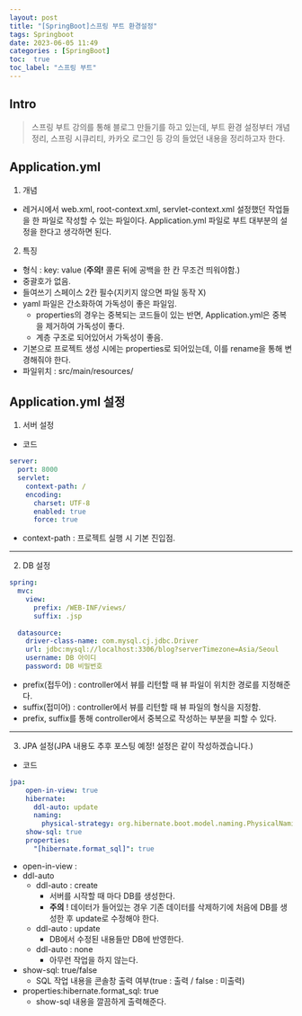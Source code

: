 ```yaml
---
layout: post
title: "[SpringBoot]스프링 부트 환경설정"
tags: Springboot
date: 2023-06-05 11:49
categories : [SpringBoot]
toc:  true
toc_label: "스프링 부트"
---
```


## Intro
> 스프링 부트 강의를 통해 블로그 만들기를 하고 있는데, 부트 환경 설정부터 개념 정리, 스프링 시큐리티, 카카오 로그인 등 강의 들었던 내용을 정리하고자 한다.

## Application.yml
1. 개념
- 레거시에서 web.xml, root-context.xml, servlet-context.xml 설정했던 작업들을 한 파일로 작성할 수 있는 파일이다. Application.yml 파일로 부트 대부분의 설정을 한다고 생각하면 된다.

2. 특징
- 형식 : key: value (**주의!** 콜론 뒤에 공백을 한 칸 무조건 띄워야함.)
- 중괄호가 없음.
- 들여쓰기 스페이스 2칸 필수(지키지 않으면 파일 동작 X)
- yaml 파일은 간소화하여 가독성이 좋은 파일임.
    - properties의 경우는 중복되는 코드들이 있는 반면, Application.yml은 중복을 제거하여 가독성이 좋다.
    - 계층 구조로 되어있어서 가독성이 좋음.
- 기본으로 프로젝트 생성 시에는 properties로 되어있는데, 이를 rename을 통해 변경해줘야 한다.
- 파일위치 : src/main/resources/

## Application.yml 설정
1. 서버 설정
- 코드
```yml
server:
  port: 8000
  servlet:
    context-path: /
    encoding:
      charset: UTF-8
      enabled: true
      force: true
```
- context-path : 프로젝트 실행 시 기본 진입점.
---
2. DB 설정
```yml
spring:
  mvc:
    view:
      prefix: /WEB-INF/views/
      suffix: .jsp
      
  datasource:
    driver-class-name: com.mysql.cj.jdbc.Driver
    url: jdbc:mysql://localhost:3306/blog?serverTimezone=Asia/Seoul
    username: DB 아이디
    password: DB 비밀번호
```

- prefix(접두어) : controller에서 뷰를 리턴할 때 뷰 파일이 위치한 경로를 지정해준다.
- suffix(접미어) : controller에서 뷰를 리턴할 때 뷰 파일의 형식을 지정함.
- prefix, suffix를 통해 controller에서 중복으로 작성하는 부분을 피할 수 있다.
---
3. JPA 설정(JPA 내용도 추후 포스팅 예정! 설정은 같이 작성하겠습니다.)
- 코드
```yml
jpa:
    open-in-view: true
    hibernate:
      ddl-auto: update
      naming:
        physical-strategy: org.hibernate.boot.model.naming.PhysicalNamingStrategyStandardImpl
    show-sql: true
    properties:
      "[hibernate.format_sql]": true
```

- open-in-view :
- ddl-auto
    - ddl-auto : create
        - 서버를 시작할 때 마다 DB를 생성한다.
        - **주의** ! 데이터가 들어있는 경우 기존 데이터를 삭제하기에 처음에 DB를 생성한 후 update로 수정해야 한다.
    - ddl-auto : update
        - DB에서 수정된 내용들만 DB에 반영한다.
    - ddl-auto : none
        - 아무런 작업을 하지 않는다.
- show-sql: true/false
    - SQL 작업 내용을 콘솔창 출력 여부(true : 출력 / false : 미출력)
- properties:hibernate.format_sql: true
    - show-sql 내용을 깔끔하게 출력해준다.

    

